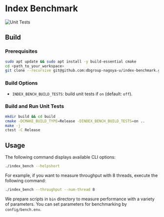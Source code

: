 # Index Benchmark

![Unit Tests](https://github.com/dbgroup-nagoya-u/index-benchmark/workflows/Unit%20Tests/badge.svg?branch=main)

## Build

### Prerequisites

```bash
sudo apt update && sudo apt install -y build-essential cmake
cd <path_to_your_workspace>
git clone --recursive git@github.com:dbgroup-nagoya-u/index-benchmark.git
```

### Build Options

- `INDEX_BENCH_BUILD_TESTS`: build unit tests if `on` (default: `off`).

### Build and Run Unit Tests

```bash
mkdir build && cd build
cmake -DCMAKE_BUILD_TYPE=Release -DINDEX_BENCH_BUILD_TESTS=on ..
make -j
ctest -C Release
```

## Usage

The following command displays available CLI options:

```bash
./index_bench --helpshort
```

For example, if you want to measure throughput with 8 threads, execute the following command:

```bash
./index_bench --throughput --num-thread 8
```

We prepare scripts in `bin` directory to measure performance with a variety of parameters. You can set parameters for benchmarking by `config/bench.env`.
